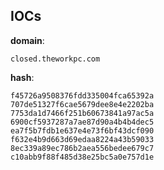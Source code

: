 
## IOCs

__domain__:

```text
closed.theworkpc.com
```
__hash__:

```text
f45726a9508376fdd335004fca65392a
707de51327f6cae5679dee8e4e2202ba
7753da1d7466f251b60673841a97ac5a
6900cf5937287a7ae87d90a4b4b4dec5
ea7f5b7fdb1e637e4e73f6bf43dcf090
f632e4b9d663d69edaa8224a43b59033
8ec339a89ec786b2aea556bedee679c7
c10abb9f88f485d38e25bc5a0e757d1e
```